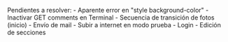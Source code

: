 Pendientes a resolver:
	- Aparente error en "style background-color"
	- Inactivar GET comments en Terminal
	- Secuencia de transición de fotos (inicio)
	- Envío de mail
	- Subir a internet en modo prueba
	- Login
	- Edición de secciones